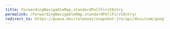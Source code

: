 ```yaml
---
title: ForwardingNavigableMap.standardPollFirstEntry
permalink: /ForwardingNavigableMap.standardPollFirstEntry/
redirect_to: https://guava.dev/releases/snapshot-jre/api/docs/com/google/common/collect/ForwardingNavigableMap.html#standardPollFirstEntry--
---
```

